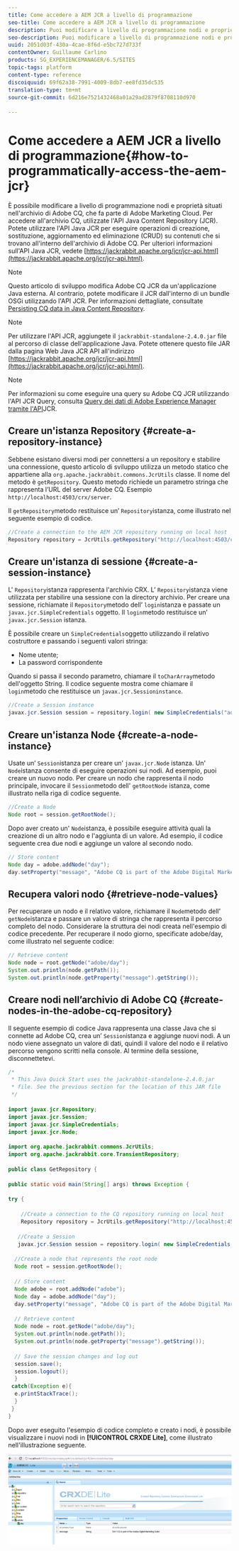 ```yaml
---
title: Come accedere a AEM JCR a livello di programmazione
seo-title: Come accedere a AEM JCR a livello di programmazione
description: Puoi modificare a livello di programmazione nodi e proprietà situati nell’archivio di AEM, che fa parte di Adobe Marketing Cloud
seo-description: Puoi modificare a livello di programmazione nodi e proprietà situati nell’archivio di AEM, che fa parte di Adobe Marketing Cloud
uuid: 2051d03f-430a-4cae-8f6d-e5bc727d733f
contentOwner: Guillaume Carlino
products: SG_EXPERIENCEMANAGER/6.5/SITES
topic-tags: platform
content-type: reference
discoiquuid: 69f62a38-7991-4009-8db7-ee8fd35dc535
translation-type: tm+mt
source-git-commit: 6d216e7521432468a01a29ad2879f8708110d970

---
```



# Come accedere a AEM JCR a livello di programmazione{#how-to-programmatically-access-the-aem-jcr}

È possibile modificare a livello di programmazione nodi e proprietà situati nell&#39;archivio di Adobe CQ, che fa parte di Adobe Marketing Cloud. Per accedere all&#39;archivio CQ, utilizzate l&#39;API Java Content Repository (JCR). Potete utilizzare l&#39;API Java JCR per eseguire operazioni di creazione, sostituzione, aggiornamento ed eliminazione (CRUD) su contenuti che si trovano all&#39;interno dell&#39;archivio di Adobe CQ. Per ulteriori informazioni sull&#39;API Java JCR, vedete [https://jackrabbit.apache.org/jcr/jcr-api.html](https://jackrabbit.apache.org/jcr/jcr-api.html).

>[!NOTE]
>
>Questo articolo di sviluppo modifica Adobe CQ JCR da un&#39;applicazione Java esterna. Al contrario, potete modificare il JCR dall&#39;interno di un bundle OSGi utilizzando l&#39;API JCR. Per informazioni dettagliate, consultate [Persisting CQ data in Java Content Repository](https://helpx.adobe.com/experience-manager/using/persisting-cq-data-java-content1.html).

>[!NOTE]
>
>Per utilizzare l&#39;API JCR, aggiungete il `jackrabbit-standalone-2.4.0.jar` file al percorso di classe dell&#39;applicazione Java. Potete ottenere questo file JAR dalla pagina Web Java JCR API all&#39;indirizzo [https://jackrabbit.apache.org/jcr/jcr-api.html](https://jackrabbit.apache.org/jcr/jcr-api.html).

>[!NOTE]
>
>Per informazioni su come eseguire una query su Adobe CQ JCR utilizzando l&#39;API JCR Query, consulta [Query dei dati di Adobe Experience Manager tramite l&#39;API](https://helpx.adobe.com/experience-manager/using/querying-experience-manager-data-using1.html)JCR.

## Creare un&#39;istanza Repository {#create-a-repository-instance}

Sebbene esistano diversi modi per connettersi a un repository e stabilire una connessione, questo articolo di sviluppo utilizza un metodo statico che appartiene alla `org.apache.jackrabbit.commons.JcrUtils` classe. Il nome del metodo è `getRepository`. Questo metodo richiede un parametro stringa che rappresenta l’URL del server Adobe CQ. Esempio `http://localhost:4503/crx/server`.

Il `getRepository`metodo restituisce un’ `Repository`istanza, come illustrato nel seguente esempio di codice.

```java
//Create a connection to the AEM JCR repository running on local host
Repository repository = JcrUtils.getRepository("http://localhost:4503/crx/server");
```

## Creare un&#39;istanza di sessione {#create-a-session-instance}

L&#39; `Repository`istanza rappresenta l&#39;archivio CRX. L’ `Repository`istanza viene utilizzata per stabilire una sessione con la directory archivio. Per creare una sessione, richiamate il `Repository`metodo dell’ `login`istanza e passate un `javax.jcr.SimpleCredentials` oggetto. Il `login`metodo restituisce un’ `javax.jcr.Session` istanza.

È possibile creare un `SimpleCredentials`oggetto utilizzando il relativo costruttore e passando i seguenti valori stringa:

* Nome utente;
* La password corrispondente

Quando si passa il secondo parametro, chiamare il `toCharArray`metodo dell&#39;oggetto String. Il codice seguente mostra come chiamare il `login`metodo che restituisce un `javax.jcr.Sessioninstance`.

```java
//Create a Session instance
javax.jcr.Session session = repository.login( new SimpleCredentials("admin", "admin".toCharArray()));
```

## Creare un&#39;istanza Node {#create-a-node-instance}

Usate un’ `Session`istanza per creare un’ `javax.jcr.Node` istanza. Un&#39; `Node`istanza consente di eseguire operazioni sui nodi. Ad esempio, puoi creare un nuovo nodo. Per creare un nodo che rappresenta il nodo principale, invocare il `Session`metodo dell&#39; `getRootNode` istanza, come illustrato nella riga di codice seguente.

```java
//Create a Node
Node root = session.getRootNode();
```

Dopo aver creato un&#39; `Node`istanza, è possibile eseguire attività quali la creazione di un altro nodo e l&#39;aggiunta di un valore. Ad esempio, il codice seguente crea due nodi e aggiunge un valore al secondo nodo.

```java
// Store content
Node day = adobe.addNode("day");
day.setProperty("message", "Adobe CQ is part of the Adobe Digital Marketing Suite!");
```

## Recupera valori nodo {#retrieve-node-values}

Per recuperare un nodo e il relativo valore, richiamare il `Node`metodo dell&#39; `getNode`istanza e passare un valore di stringa che rappresenta il percorso completo del nodo. Considerare la struttura dei nodi creata nell&#39;esempio di codice precedente. Per recuperare il nodo giorno, specificate adobe/day, come illustrato nel seguente codice:

```java
// Retrieve content
Node node = root.getNode("adobe/day");
System.out.println(node.getPath());
System.out.println(node.getProperty("message").getString());
```

## Creare nodi nell’archivio di Adobe CQ {#create-nodes-in-the-adobe-cq-repository}

Il seguente esempio di codice Java rappresenta una classe Java che si connette ad Adobe CQ, crea un’ `Session`istanza e aggiunge nuovi nodi. A un nodo viene assegnato un valore di dati, quindi il valore del nodo e il relativo percorso vengono scritti nella console. Al termine della sessione, disconnettetevi.

```java
/*
 * This Java Quick Start uses the jackrabbit-standalone-2.4.0.jar
 * file. See the previous section for the location of this JAR file
 */

import javax.jcr.Repository;
import javax.jcr.Session;
import javax.jcr.SimpleCredentials;
import javax.jcr.Node;

import org.apache.jackrabbit.commons.JcrUtils;
import org.apache.jackrabbit.core.TransientRepository;

public class GetRepository {

public static void main(String[] args) throws Exception {

try {

    //Create a connection to the CQ repository running on local host
    Repository repository = JcrUtils.getRepository("http://localhost:4503/crx/server");

   //Create a Session
   javax.jcr.Session session = repository.login( new SimpleCredentials("admin", "admin".toCharArray()));

  //Create a node that represents the root node
  Node root = session.getRootNode();

  // Store content
  Node adobe = root.addNode("adobe");
  Node day = adobe.addNode("day");
  day.setProperty("message", "Adobe CQ is part of the Adobe Digital Marketing Suite!");

  // Retrieve content
  Node node = root.getNode("adobe/day");
  System.out.println(node.getPath());
  System.out.println(node.getProperty("message").getString());

  // Save the session changes and log out
  session.save();
  session.logout();
  }
 catch(Exception e){
  e.printStackTrace();
  }
 }
}
```

Dopo aver eseguito l&#39;esempio di codice completo e creato i nodi, è possibile visualizzare i nuovi nodi in **[!UICONTROL CRXDE Lite]**, come illustrato nell&#39;illustrazione seguente.

![chlimage_1-68](assets/chlimage_1-68a.png)

